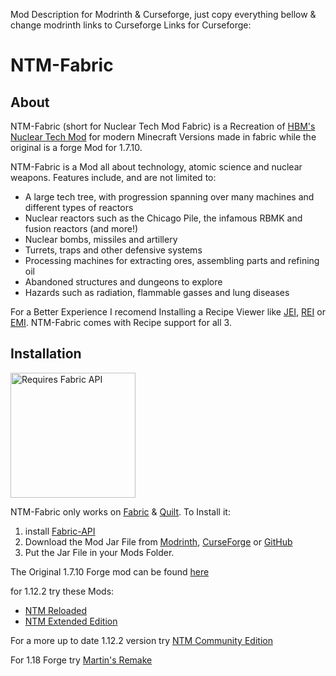 Mod Description for Modrinth & Curseforge, just copy everything bellow & change modrinth links to Curseforge Links for Curseforge:

# NTM-Fabric
## About
NTM-Fabric (short for Nuclear Tech Mod Fabric) is a Recreation of [HBM's Nuclear Tech Mod](https://github.com/HbmMods/Hbm-s-Nuclear-Tech-GIT) for modern Minecraft Versions made in fabric while the original is a forge Mod for 1.7.10.

NTM-Fabric is a Mod all about technology, atomic science and nuclear weapons. Features include, and are not limited to:
- A large tech tree, with progression spanning over many machines and different types of reactors
- Nuclear reactors such as the Chicago Pile, the infamous RBMK and fusion reactors (and more!)
- Nuclear bombs, missiles and artillery
- Turrets, traps and other defensive systems
- Processing machines for extracting ores, assembling parts and refining oil
- Abandoned structures and dungeons to explore
- Hazards such as radiation, flammable gasses and lung diseases

For a Better Experience I recomend Installing a Recipe Viewer like [JEI](https://modrinth.com/mod/jei), [REI](https://modrinth.com/mod/rei) or [EMI](https://modrinth.com/mod/emi). NTM-Fabric comes with Recipe support for all 3.

## Installation
<a href="https://modrinth.com/mod/fabric-api"><img src="https://i.imgur.com/Ol1Tcf8.png" alt="Requires Fabric API" width="200"></a>

NTM-Fabric only works on [Fabric](https://fabricmc.net/) & [Quilt](https://quiltmc.org/).
To Install it:
1. install [Fabric-API](https://modrinth.com/mod/fabric-api) 
2. Download the Mod Jar File from [Modrinth](TODO:Dont_forget_to_add_this_link), [CurseForge](TODO:Dont_forget_to_add_this_link) or [GitHub](https://github.com/fawnoculus/NTM-Fabric/releases)
3. Put the Jar File in your Mods Folder.

The Original 1.7.10 Forge mod can be found [here](https://modrinth.com/mod/ntm)

for 1.12.2 try these Mods:
- [NTM Reloaded](https://modrinth.com/mod/hbm-reloaded)
- [NTM Extended Edition](https://modrinth.com/mod/ntm-extended)

For a more up to date 1.12.2 version try [NTM Community Edition](https://codeberg.org/MrNorwood/Hbm-s-Nuclear-Tech-CE)

For 1.18 Forge try [Martin's Remake](https://codeberg.org/MartinTheDragon/Nuclear-Tech-Mod-Remake)